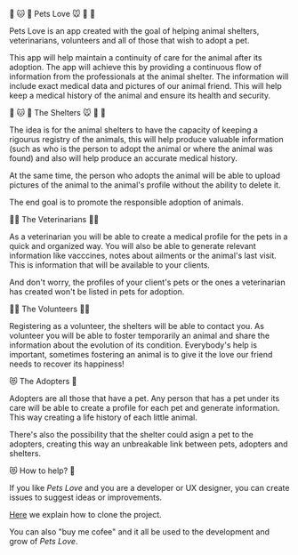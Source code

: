🐶 🐱 🦊 Pets Love 🐭 🐹 🐰

Pets Love is an app created with the goal of helping animal shelters, veterinarians, volunteers and all of those that wish to adopt a pet.

This app will help maintain a continuity of care for the animal after its adoption. The app will achieve this by providing a continuous flow of information from the professionals at the animal shelter. The information will include exact medical data and pictures of our animal friend. This will help keep a medical history of the animal and ensure its health and security.

🐶 🐱 🦊 The Shelters 🐭 🐹 🐰

The idea is for the animal shelters to have the capacity of keeping a rigourus registry of the animals, this will help produce valuable information (such as who is the person to adopt the animal or where the animal was found) and also will help produce an accurate medical history.

At the same time, the person who adopts the animal will be able to upload pictures of the animal to the animal's profile without the ability to delete it.

The end goal is to promote the responsible adoption of animals.

👩‍⚕️ The Veterinarians 👨‍⚕️

As a veterinarian you will be able to create a medical profile for the pets in a quick and organized way. You will also be able to generate relevant information like vacccines, notes about ailments or the animal's last visit. This is information that will be available to your clients.

And don't worry, the profiles of your client's pets or the ones a veterinarian has created won't be listed in pets for adoption.

👩‍⚕️ The Volunteers 👨‍⚕️

Registering as a volunteer, the shelters will be able to contact you. As volunteer you will be able to foster temporarily an animal and share the information about the evolution of its condition. Everybody's help is important, sometimes fostering an animal is to give it the love our friend needs to recover its happiness!

😻 The Adopters 🐶

Adopters are all those that have a pet. Any person that has a pet under its care will be able to create a profile for each pet and generate information. This way creating a life history of each little animal.

There's also the possibility that the shelter could asign a pet to the adopters, creating this way an unbreakable link between pets, adopters and shelters.

😻 How to help? 🐶

If you like *Pets Love* and you are a developer or UX designer, you can create issues to suggest ideas or improvements.

[Here]() we explain how to clone the project.

You can also "buy me cofee" and it all be used to the development and grow of *Pets Love*. 

